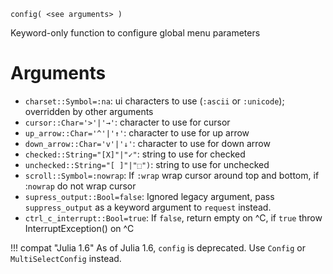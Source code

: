 ```
config( <see arguments> )
```

Keyword-only function to configure global menu parameters

# Arguments

  * `charset::Symbol=:na`: ui characters to use (`:ascii` or `:unicode`); overridden by other arguments
  * `cursor::Char='>'|'→'`: character to use for cursor
  * `up_arrow::Char='^'|'↑'`: character to use for up arrow
  * `down_arrow::Char='v'|'↓'`: character to use for down arrow
  * `checked::String="[X]"|"✓"`: string to use for checked
  * `unchecked::String="[ ]"|"⬚")`: string to use for unchecked
  * `scroll::Symbol=:nowrap`: If `:wrap` wrap cursor around top and bottom, if :`nowrap` do not wrap cursor
  * `supress_output::Bool=false`: Ignored legacy argument, pass `suppress_output` as a keyword argument to `request` instead.
  * `ctrl_c_interrupt::Bool=true`: If `false`, return empty on ^C, if `true` throw InterruptException() on ^C

!!! compat "Julia 1.6"
    As of Julia 1.6, `config` is deprecated. Use `Config` or `MultiSelectConfig` instead.

